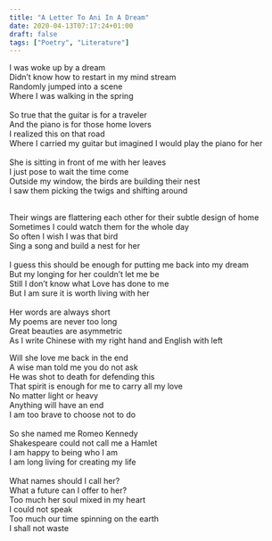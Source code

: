 ```yaml
---
title: "A Letter To Ani In A Dream"
date: 2020-04-13T07:17:24+01:00
draft: false
tags: ["Poetry", "Literature"]
---
```


<p style="text-align:left">
I was woke up by a dream<br>
Didn’t know how to restart in my mind stream<br>
Randomly jumped into a scene<br>
Where I was walking in the spring<br>
<br>
So true that the guitar is for a traveler<br>
And the piano is for those home lovers<br>
I realized this on that road<br>
Where I carried my guitar but imagined I would play the piano for her<br>
<br>
She is sitting in front of me with her leaves<br>
I just pose to wait the time come<br>
Outside my window, the birds are building their nest<br>
I saw them picking the twigs and shifting around<br>
<br>

Their wings are flattering each other for their subtle design of home<br>
Sometimes I could watch them for the whole day<br>
So often I wish I was that bird<br>
Sing a song and build a nest for her<br>
<br>
I guess this should be enough for putting me back into my dream<br>
But my longing for her couldn’t let me be<br>
Still I don’t know what Love has done to me<br>
But I am sure it is worth living with her<br>
<br>
Her words are always short<br>
My poems are never too long<br>
Great beauties are asymmetric<br>
As I write Chinese with my right hand and English with left<br>

Will she love me back in the end<br>
A wise man told me you do not ask<br>
He was shot to death for defending this<br>
That spirit is enough for me to carry all my love<br>
No matter light or heavy<br>
Anything will have an end<br>
I am too brave to choose not to do<br>
<br>
So she named me Romeo Kennedy<br>
Shakespeare could not call me a Hamlet<br>
I am happy to being who I am<br>
I am long living for creating my life<br>
<br>
What names should I call her?<br>
What a future can I offer to her?<br>
Too much her soul mixed in my heart<br>
I could not speak<br>
Too much our time spinning on the earth<br>
I shall not waste<br>
<br>
